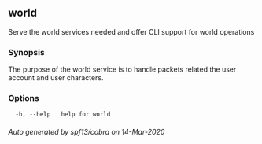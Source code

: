 ## world

Serve the world services needed and offer CLI support for world operations

### Synopsis

The purpose of the world service is to handle packets related the user account and user characters.

### Options

```
  -h, --help   help for world
```

###### Auto generated by spf13/cobra on 14-Mar-2020
